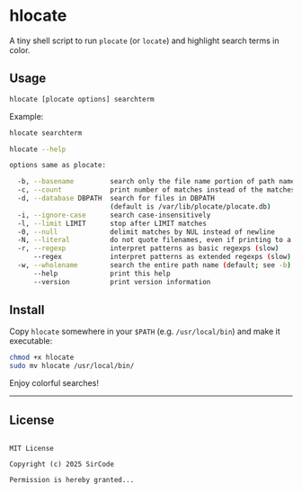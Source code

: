 
# hlocate

A tiny shell script to run `plocate` (or `locate`) and highlight search terms in color.

## Usage

```bash
hlocate [plocate options] searchterm 
````

Example:

```bash
hlocate searchterm
```

```bash
hlocate --help

options same as plocate:

  -b, --basename         search only the file name portion of path names
  -c, --count            print number of matches instead of the matches
  -d, --database DBPATH  search for files in DBPATH
                         (default is /var/lib/plocate/plocate.db)
  -i, --ignore-case      search case-insensitively
  -l, --limit LIMIT      stop after LIMIT matches
  -0, --null             delimit matches by NUL instead of newline
  -N, --literal          do not quote filenames, even if printing to a tty
  -r, --regexp           interpret patterns as basic regexps (slow)
      --regex            interpret patterns as extended regexps (slow)
  -w, --wholename        search the entire path name (default; see -b)
      --help             print this help
      --version          print version information

```

## Install

Copy `hlocate` somewhere in your `$PATH` (e.g. `/usr/local/bin`) and make it executable:

```bash
chmod +x hlocate
sudo mv hlocate /usr/local/bin/
```

Enjoy colorful searches!

---

## License

```

MIT License

Copyright (c) 2025 SirCode

Permission is hereby granted...

````

